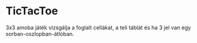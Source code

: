 # TicTacToe
3x3 amoba játék
vizsgálja a foglalt cellákat, a teli táblát és ha 3 jel van egy sorban-oszlopban-átlóban.
